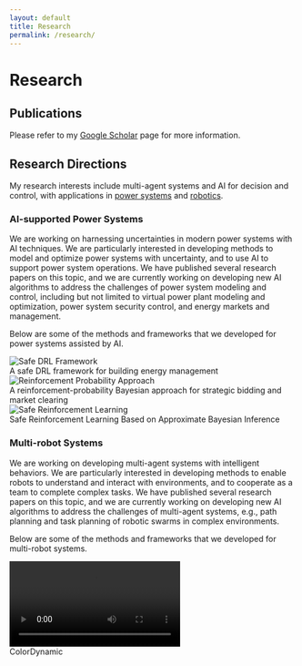 ```yaml
---
layout: default
title: Research
permalink: /research/
---
```


# Research

## Publications
Please refer to my [Google Scholar](https://scholar.google.com/citations?hl=zh-CN&user=FVbKUDAAAAAJ) page for more information.

## Research Directions

My research interests include multi-agent systems and AI for decision and control, with applications in [power systems](#ai-supported-power-systems) and [robotics](#multi-robot-systems).

### AI-supported Power Systems

We are working on harnessing uncertainties in modern power systems with AI techniques. We are particularly interested in developing methods to model and optimize power systems with uncertainty, and to use AI to support power system operations. We have published several research papers on this topic, and we are currently working on developing new AI algorithms to address the challenges of power system modeling and control, including but not limited to virtual power plant modeling and optimization, power system security control, and energy markets and management.

Below are some of the methods and frameworks that we developed for power systems assisted by AI.

<div class="research-media">
    <img src="{{ '/assets/images/research/safeDRL.png' | relative_url }}" alt="Safe DRL Framework" class="img-width-60">
    <div class="research-media-caption">A safe DRL framework for building energy management</div>
</div>

<div class="research-media">
    <img src="{{ '/assets/images/research/ReinforcementProbability.png' | relative_url }}" alt="Reinforcement Probability Approach" class="img-width-60">
    <div class="research-media-caption">A reinforcement-probability Bayesian approach for strategic bidding and market clearing</div>
</div>

<div class="research-media">
    <img src="{{ '/assets/images/research/ApproximateBayesian.png' | relative_url }}" alt="Safe Reinforcement Learning" class="img-width-60">
    <div class="research-media-caption">Safe Reinforcement Learning Based on Approximate Bayesian Inference</div>
</div>

### Multi-robot Systems

We are working on developing multi-agent systems with intelligent behaviors. We are particularly interested in developing methods to enable robots to understand and interact with environments, and to cooperate as a team to complete complex tasks. We have published several research papers on this topic, and we are currently working on developing new AI algorithms to address the challenges of multi-agent systems, e.g., path planning and task planning of robotic swarms in complex environments.

Below are some of the methods and frameworks that we developed for multi-robot systems.

<div class="research-media">
    <video controls controlsList="nodownload" class="img-width-60">
        <source src="{{ '/assets/videos/research/coloarDynamic.mp4' | relative_url }}" type="video/mp4">
    </video>
    <div class="research-media-caption">ColorDynamic</div>
</div>

<!-- <div class="research-media">
    <img src="{{ '/assets/images/research/LLM-USV.svg' | relative_url }}" alt="USV Swarm" class="img-width-60">
    <div class="research-media-caption">USV swarm area coverage with LLM</div>
</div>  -->